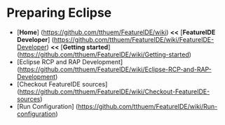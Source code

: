# Preparing Eclipse

* [**Home**] (https://github.com/tthuem/FeatureIDE/wiki) **<<** [**FeatureIDE Developer**] (https://github.com/tthuem/FeatureIDE/wiki/FeatureIDE-Developer) **<<** [**Getting started**] (https://github.com/tthuem/FeatureIDE/wiki/Getting-started)
* [Eclipse RCP and RAP Development] (https://github.com/tthuem/FeatureIDE/wiki/Eclipse-RCP-and-RAP-Development)
* [Checkout FeatureIDE sources] (https://github.com/tthuem/FeatureIDE/wiki/Checkout-FeatureIDE-sources)
* [Run Configuration] (https://github.com/tthuem/FeatureIDE/wiki/Run-configuration)
